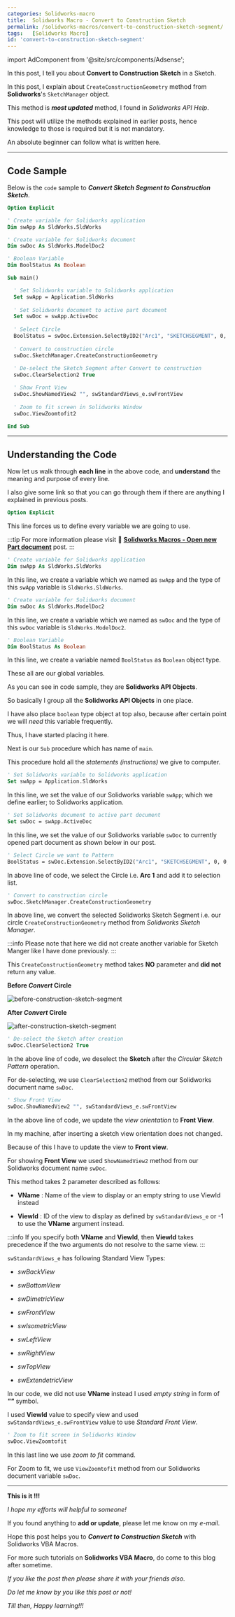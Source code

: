 ```yaml
---
categories: Solidworks-macro
title:  Solidworks Macro - Convert to Construction Sketch
permalink: /solidworks-macros/convert-to-construction-sketch-segment/
tags:   [Solidworks Macro]
id: 'convert-to-construction-sketch-segment'
---
```


import AdComponent from '@site/src/components/Adsense';

<AdComponent />

In this post, I tell you about **Convert to Construction Sketch** in a Sketch.

In this post, I explain about `CreateConstructionGeometry` method from **Solidworks**'s `SketchManager` object.

This method is ***most updated*** method, I found in *Solidworks API Help*.

This post will utilize the methods explained in earlier posts, hence knowledge to those is required but it is not mandatory.

An absolute beginner can follow what is written here.

---

## Code Sample

Below is the `code` sample to ***Convert Sketch Segment to Construction Sketch***.

```vb showlinenumbers showLineNumbers
Option Explicit

' Create variable for Solidworks application
Dim swApp As SldWorks.SldWorks

' Create variable for Solidworks document
Dim swDoc As SldWorks.ModelDoc2

' Boolean Variable
Dim BoolStatus As Boolean

Sub main()

  ' Set Solidworks variable to Solidworks application
  Set swApp = Application.SldWorks
  
  ' Set Solidworks document to active part document
  Set swDoc = swApp.ActiveDoc
  
  ' Select Circle
  BoolStatus = swDoc.Extension.SelectByID2("Arc1", "SKETCHSEGMENT", 0, 0, 0, True, 0, Nothing, swSelectOption_e.swSelectOptionDefault)
  
  ' Convert to construction circle
  swDoc.SketchManager.CreateConstructionGeometry
  
  ' De-select the Sketch Segment after Convert to construction
  swDoc.ClearSelection2 True

  ' Show Front View
  swDoc.ShowNamedView2 "", swStandardViews_e.swFrontView
  
  ' Zoom to fit screen in Solidworks Window
  swDoc.ViewZoomtofit2

End Sub
```

---

<AdComponent />

## Understanding the Code

Now let us walk through **each line** in the above code, and **understand** the meaning and purpose of every line.

I also give some link so that you can go through them if there are anything I explained in previous posts.

```vb showlinenumbers showLineNumbers
Option Explicit
```

This line forces us to define every variable we are going to use. 

:::tip
For more information please visit 🚀 **[Solidworks Macros - Open new Part document](/solidworks-macros/open-new-document)** post.
:::

```vb showlinenumbers showLineNumbers
' Create variable for Solidworks application
Dim swApp As SldWorks.SldWorks
```

In this line, we create a variable which we named as `swApp` and the type of this `swApp` variable is `SldWorks.SldWorks`.

```vb showlinenumbers showLineNumbers
' Create variable for Solidworks document
Dim swDoc As SldWorks.ModelDoc2
```

In this line, we create a variable which we named as `swDoc` and the type of this `swDoc` variable is `SldWorks.ModelDoc2`.

```vb showlinenumbers showLineNumbers
' Boolean Variable
Dim BoolStatus As Boolean
```

In this line, we create a variable named `BoolStatus` as `Boolean` object type.

These all are our global variables.

As you can see in code sample, they are **Solidworks API Objects**.

So basically I group all the **Solidworks API Objects** in one place.

I have also place `boolean` type object at top also, because after certain point we will *need* this variable frequently.

Thus, I have started placing it here.

Next is our `Sub` procedure which has name of `main`. 

This procedure hold all the *statements (instructions)* we give to computer.

```vb showlinenumbers showLineNumbers
' Set Solidworks variable to Solidworks application
Set swApp = Application.SldWorks
```

In this line, we set the value of our Solidworks variable `swApp`; which we define earlier; to Solidworks application.

```vb showlinenumbers showLineNumbers
' Set Solidworks document to active part document
Set swDoc = swApp.ActiveDoc
```

In this line, we set the value of our Solidworks variable `swDoc` to currently opened part document as shown below in our post.

```vb showlinenumbers showLineNumbers
' Select Circle we want to Pattern
BoolStatus = swDoc.Extension.SelectByID2("Arc1", "SKETCHSEGMENT", 0, 0, 0, True, 0, Nothing, swSelectOption_e.swSelectOptionDefault)
```

In above line of code, we select the Circle i.e. **Arc 1** and add it to selection list.

```vb showlinenumbers showLineNumbers
' Convert to construction circle
swDoc.SketchManager.CreateConstructionGeometry
```

In above line, we convert the selected Solidworks Sketch Segment i.e. our circle `CreateConstructionGeometry` method from *Solidworks Sketch Manager*.

:::info
Please note that here we did not create another variable for Sketch Manger like I have done previously.
:::

This `CreateConstructionGeometry` method takes **NO** parameter and **did not** return any value.

**Before *Convert* Circle**

![before-construction-sketch-segment](/assets/Solidworks_Images/other-images/before-construction-sketch-segment.png)

**After *Convert* Circle**

![after-construction-sketch-segment](/assets/Solidworks_Images/other-images/after-construction-sketch-segment.png)

```vb showlinenumbers showLineNumbers
' De-select the Sketch after creation
swDoc.ClearSelection2 True
```

In the above line of code, we deselect the **Sketch** after the *Circular Sketch Pattern* operation.

For de-selecting, we use `ClearSelection2` method from our Solidworks document name `swDoc`.

```vb showlinenumbers showLineNumbers
' Show Front View
swDoc.ShowNamedView2 "", swStandardViews_e.swFrontView
```

In the above line of code, we update the *view orientation* to **Front View**.

In my machine, after inserting a sketch view orientation does not changed.

Because of this I have to update the view to **Front view**.

For showing **Front View** we used `ShowNamedView2` method from our Solidworks document name `swDoc`.

This method takes 2 parameter described as follows:

  - **VName** : Name of the view to display or an empty string to use ViewId instead

  - **ViewId** : ID of the view to display as defined by `swStandardViews_e` or -1 to use the **VName** argument instead.

:::info
If you specify both **VName** and **ViewId**, then **ViewId** takes precedence if the two arguments do not resolve to the same view.
:::

`swStandardViews_e` has following Standard View Types:

  - *swBackView*

  - *swBottomView*

  - *swDimetricView*

  - *swFrontView*

  - *swIsometricView*

  - *swLeftView*

  - *swRightView*

  - *swTopView*

  - *swExtendetricView*

In our code, we did not use **VName** instead I used *empty string* in form of ***""*** symbol.

I used **ViewId** value to specify view and used `swStandardViews_e.swFrontView` value to use *Standard Front View*.

```vb showlinenumbers showLineNumbers
' Zoom to fit screen in Solidworks Window
swDoc.ViewZoomtofit
```

In this last line we use *zoom to fit* command.

For Zoom to fit, we use `ViewZoomtofit` method from our Solidworks document variable `swDoc`.

---

**This is it !!!**

*I hope my efforts will helpful to someone!*

If you found anything to **add or update**, please let me know on my *e-mail*.

Hope this post helps you to ***Convert to Construction Sketch*** with Solidworks VBA Macros.

For more such tutorials on **Solidworks VBA Macro**, do come to this blog after sometime.

*If you like the post then please share it with your friends also.*

*Do let me know by you like this post or not!*

*Till then, Happy learning!!!*
